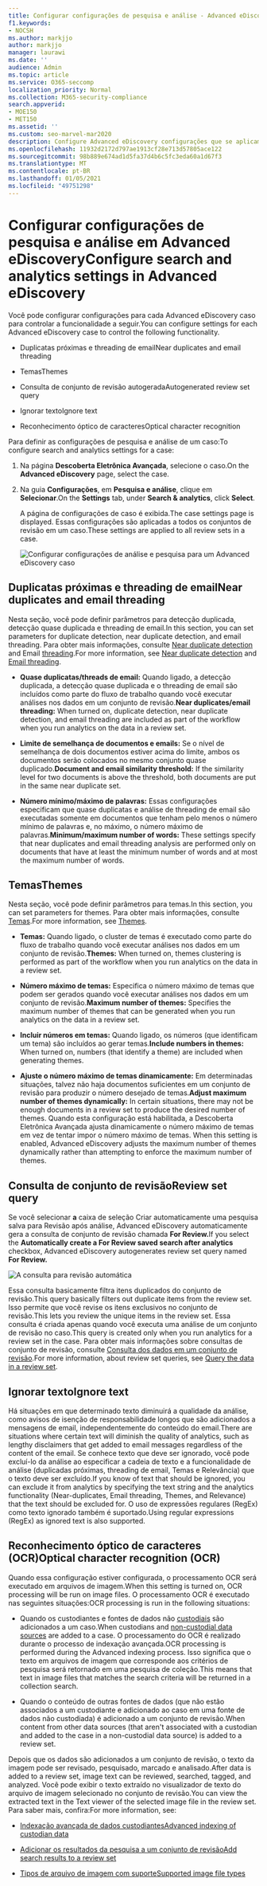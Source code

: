 ```yaml
---
title: Configurar configurações de pesquisa e análise - Advanced eDiscovery
f1.keywords:
- NOCSH
ms.author: markjjo
author: markjjo
manager: laurawi
ms.date: ''
audience: Admin
ms.topic: article
ms.service: O365-seccomp
localization_priority: Normal
ms.collection: M365-security-compliance
search.appverid:
- MOE150
- MET150
ms.assetid: ''
ms.custom: seo-marvel-mar2020
description: Configure Advanced eDiscovery configurações que se aplicam a todo o conjunto de revisão em um caso. Isso inclui configurações para análise e reconhecimento óptico de caracteres.
ms.openlocfilehash: 11932d2172d797ae1913cf28e713d57805ace122
ms.sourcegitcommit: 98b889e674ad1d5fa37d4b6c5fc3eda60a1d67f3
ms.translationtype: MT
ms.contentlocale: pt-BR
ms.lasthandoff: 01/05/2021
ms.locfileid: "49751298"
---
```

# <a name="configure-search-and-analytics-settings-in-advanced-ediscovery"></a><span data-ttu-id="2358a-104">Configurar configurações de pesquisa e análise em Advanced eDiscovery</span><span class="sxs-lookup"><span data-stu-id="2358a-104">Configure search and analytics settings in Advanced eDiscovery</span></span>

<span data-ttu-id="2358a-105">Você pode configurar configurações para cada Advanced eDiscovery caso para controlar a funcionalidade a seguir.</span><span class="sxs-lookup"><span data-stu-id="2358a-105">You can configure settings for each Advanced eDiscovery case to control the following functionality.</span></span>

- <span data-ttu-id="2358a-106">Duplicatas próximas e threading de email</span><span class="sxs-lookup"><span data-stu-id="2358a-106">Near duplicates and email threading</span></span>

- <span data-ttu-id="2358a-107">Temas</span><span class="sxs-lookup"><span data-stu-id="2358a-107">Themes</span></span>

- <span data-ttu-id="2358a-108">Consulta de conjunto de revisão autogerada</span><span class="sxs-lookup"><span data-stu-id="2358a-108">Autogenerated review set query</span></span>

- <span data-ttu-id="2358a-109">Ignorar texto</span><span class="sxs-lookup"><span data-stu-id="2358a-109">Ignore text</span></span>

- <span data-ttu-id="2358a-110">Reconhecimento óptico de caracteres</span><span class="sxs-lookup"><span data-stu-id="2358a-110">Optical character recognition</span></span>

<span data-ttu-id="2358a-111">Para definir as configurações de pesquisa e análise de um caso:</span><span class="sxs-lookup"><span data-stu-id="2358a-111">To configure search and analytics settings for a case:</span></span>

1. <span data-ttu-id="2358a-112">Na página **Descoberta Eletrônica Avançada**, selecione o caso.</span><span class="sxs-lookup"><span data-stu-id="2358a-112">On the **Advanced eDiscovery** page, select the case.</span></span>

2. <span data-ttu-id="2358a-113">Na guia **Configurações**, em **Pesquisa e análise**, clique em **Selecionar**.</span><span class="sxs-lookup"><span data-stu-id="2358a-113">On the **Settings** tab, under **Search & analytics**, click **Select**.</span></span>

   <span data-ttu-id="2358a-114">A página de configurações de caso é exibida.</span><span class="sxs-lookup"><span data-stu-id="2358a-114">The case settings page is displayed.</span></span> <span data-ttu-id="2358a-115">Essas configurações são aplicadas a todos os conjuntos de revisão em um caso.</span><span class="sxs-lookup"><span data-stu-id="2358a-115">These settings are applied to all review sets in a case.</span></span>

   ![Configurar configurações de análise e pesquisa para um Advanced eDiscovery caso](../media/AeDCaseSettings.png)

## <a name="near-duplicates-and-email-threading"></a><span data-ttu-id="2358a-117">Duplicatas próximas e threading de email</span><span class="sxs-lookup"><span data-stu-id="2358a-117">Near duplicates and email threading</span></span>

<span data-ttu-id="2358a-118">Nesta seção, você pode definir parâmetros para detecção duplicada, detecção quase duplicada e threading de email.</span><span class="sxs-lookup"><span data-stu-id="2358a-118">In this section, you can set parameters for duplicate detection, near duplicate detection, and email threading.</span></span> <span data-ttu-id="2358a-119">Para obter mais informações, consulte [Near duplicate detection](near-duplicate-detection-in-advanced-ediscovery.md) and Email [threading](email-threading-in-advanced-ediscovery.md).</span><span class="sxs-lookup"><span data-stu-id="2358a-119">For more information, see [Near duplicate detection](near-duplicate-detection-in-advanced-ediscovery.md) and [Email threading](email-threading-in-advanced-ediscovery.md).</span></span>

- <span data-ttu-id="2358a-120">**Quase duplicatas/threads de email:** Quando ligado, a detecção duplicada, a detecção quase duplicada e o threading de email são incluídos como parte do fluxo de trabalho quando você executar análises nos dados em um conjunto de revisão.</span><span class="sxs-lookup"><span data-stu-id="2358a-120">**Near duplicates/email threading:** When turned on, duplicate detection, near duplicate detection, and email threading are included as part of the workflow when you run analytics on the data in a review set.</span></span>

- <span data-ttu-id="2358a-121">**Limite de semelhança de documentos e emails:** Se o nível de semelhança de dois documentos estiver acima do limite, ambos os documentos serão colocados no mesmo conjunto quase duplicado.</span><span class="sxs-lookup"><span data-stu-id="2358a-121">**Document and email similarity threshold:** If the similarity level for two documents is above the threshold, both documents are put in the same near duplicate set.</span></span>

- <span data-ttu-id="2358a-122">**Número mínimo/máximo de palavras:** Essas configurações especificam que quase duplicatas e análise de threading de email são executadas somente em documentos que tenham pelo menos o número mínimo de palavras e, no máximo, o número máximo de palavras.</span><span class="sxs-lookup"><span data-stu-id="2358a-122">**Minimum/maximum number of words:** These settings specify that near duplicates and email threading analysis are performed only on documents that have at least the minimum number of words and at most the maximum number of words.</span></span>

## <a name="themes"></a><span data-ttu-id="2358a-123">Temas</span><span class="sxs-lookup"><span data-stu-id="2358a-123">Themes</span></span>

<span data-ttu-id="2358a-124">Nesta seção, você pode definir parâmetros para temas.</span><span class="sxs-lookup"><span data-stu-id="2358a-124">In this section, you can set parameters for themes.</span></span> <span data-ttu-id="2358a-125">Para obter mais informações, consulte [Temas](themes-in-advanced-ediscovery.md).</span><span class="sxs-lookup"><span data-stu-id="2358a-125">For more information, see [Themes](themes-in-advanced-ediscovery.md).</span></span>

- <span data-ttu-id="2358a-126">**Temas:** Quando ligado, o cluster de temas é executado como parte do fluxo de trabalho quando você executar análises nos dados em um conjunto de revisão.</span><span class="sxs-lookup"><span data-stu-id="2358a-126">**Themes:** When turned on, themes clustering is performed as part of the workflow when you run analytics on the data in a review set.</span></span>

- <span data-ttu-id="2358a-127">**Número máximo de temas:** Especifica o número máximo de temas que podem ser gerados quando você executar análises nos dados em um conjunto de revisão.</span><span class="sxs-lookup"><span data-stu-id="2358a-127">**Maximum number of themes:** Specifies the maximum number of themes that can be generated when you run analytics on the data in a review set.</span></span>

- <span data-ttu-id="2358a-128">**Incluir números em temas:** Quando ligado, os números (que identificam um tema) são incluídos ao gerar temas.</span><span class="sxs-lookup"><span data-stu-id="2358a-128">**Include numbers in themes:** When turned on, numbers (that identify a theme) are included when generating themes.</span></span> 

- <span data-ttu-id="2358a-129">**Ajuste o número máximo de temas dinamicamente:** Em determinadas situações, talvez não haja documentos suficientes em um conjunto de revisão para produzir o número desejado de temas.</span><span class="sxs-lookup"><span data-stu-id="2358a-129">**Adjust maximum number of themes dynamically:** In certain situations, there may not be enough documents in a review set to produce the desired number of themes.</span></span> <span data-ttu-id="2358a-130">Quando esta configuração está habilitada, a Descoberta Eletrônica Avançada ajusta dinamicamente o número máximo de temas em vez de tentar impor o número máximo de temas. </span><span class="sxs-lookup"><span data-stu-id="2358a-130">When this setting is enabled, Advanced eDiscovery adjusts the maximum number of themes dynamically rather than attempting to enforce the maximum number of themes.</span></span>

## <a name="review-set-query"></a><span data-ttu-id="2358a-131">Consulta de conjunto de revisão</span><span class="sxs-lookup"><span data-stu-id="2358a-131">Review set query</span></span>

<span data-ttu-id="2358a-132">Se você selecionar **a** caixa de seleção Criar automaticamente uma pesquisa salva para Revisão após análise, Advanced eDiscovery automaticamente gera a consulta de conjunto de revisão chamada **For Review.**</span><span class="sxs-lookup"><span data-stu-id="2358a-132">If you select the **Automatically create a For Review saved search after analytics** checkbox, Advanced eDiscovery autogenerates review set query named **For Review.**</span></span> 

![A consulta para revisão automática](../media/AeDForReviewQuery.png)

<span data-ttu-id="2358a-134">Essa consulta basicamente filtra itens duplicados do conjunto de revisão.</span><span class="sxs-lookup"><span data-stu-id="2358a-134">This query basically filters out duplicate items from the review set.</span></span> <span data-ttu-id="2358a-135">Isso permite que você revise os itens exclusivos no conjunto de revisão.</span><span class="sxs-lookup"><span data-stu-id="2358a-135">This lets you review the unique items in the review set.</span></span> <span data-ttu-id="2358a-136">Essa consulta é criada apenas quando você executa uma análise de um conjunto de revisão no caso.</span><span class="sxs-lookup"><span data-stu-id="2358a-136">This query is created only when you run analytics for a review set in the case.</span></span> <span data-ttu-id="2358a-137">Para obter mais informações sobre consultas de conjunto de revisão, consulte [Consulta dos dados em um conjunto de revisão](review-set-search.md).</span><span class="sxs-lookup"><span data-stu-id="2358a-137">For more information, about review set queries, see [Query the data in a review set](review-set-search.md).</span></span>

## <a name="ignore-text"></a><span data-ttu-id="2358a-138">Ignorar texto</span><span class="sxs-lookup"><span data-stu-id="2358a-138">Ignore text</span></span>

<span data-ttu-id="2358a-139">Há situações em que determinado texto diminuirá a qualidade da análise, como avisos de isenção de responsabilidade longos que são adicionados a mensagens de email, independentemente do conteúdo do email.</span><span class="sxs-lookup"><span data-stu-id="2358a-139">There are situations where certain text will diminish the quality of analytics, such as lengthy disclaimers that get added to email messages regardless of the content of the email.</span></span> <span data-ttu-id="2358a-140">Se conhece texto que deve ser ignorado, você pode excluí-lo da análise ao especificar a cadeia de texto e a funcionalidade de análise (duplicadas próximas, threading de email, Temas e Relevância) que o texto deve ser excluído.</span><span class="sxs-lookup"><span data-stu-id="2358a-140">If you know of text that should be ignored, you can exclude it from analytics by specifying the text string and the analytics functionality (Near-duplicates, Email threading, Themes, and Relevance) that the text should be excluded for.</span></span> <span data-ttu-id="2358a-141">O uso de expressões regulares (RegEx) como texto ignorado também é suportado.</span><span class="sxs-lookup"><span data-stu-id="2358a-141">Using regular expressions (RegEx) as ignored text is also supported.</span></span> 

## <a name="optical-character-recognition-ocr"></a><span data-ttu-id="2358a-142">Reconhecimento óptico de caracteres (OCR)</span><span class="sxs-lookup"><span data-stu-id="2358a-142">Optical character recognition (OCR)</span></span>

<span data-ttu-id="2358a-143">Quando essa configuração estiver configurada, o processamento OCR será executado em arquivos de imagem.</span><span class="sxs-lookup"><span data-stu-id="2358a-143">When this setting is turned on, OCR processing will be run on image files.</span></span> <span data-ttu-id="2358a-144">O processamento OCR é executado nas seguintes situações:</span><span class="sxs-lookup"><span data-stu-id="2358a-144">OCR processing is run in the following situations:</span></span>

- <span data-ttu-id="2358a-145">Quando os custodiantes e fontes de dados não [custodiais](non-custodial-data-sources.md) são adicionados a um caso.</span><span class="sxs-lookup"><span data-stu-id="2358a-145">When custodians and [non-custodial data sources](non-custodial-data-sources.md) are added to a case.</span></span> <span data-ttu-id="2358a-146">O processamento do OCR é realizado durante o processo de indexação avançada.</span><span class="sxs-lookup"><span data-stu-id="2358a-146">OCR processing is performed during the Advanced indexing process.</span></span> <span data-ttu-id="2358a-147">Isso significa que o texto em arquivos de imagem que corresponde aos critérios de pesquisa será retornado em uma pesquisa de coleção.</span><span class="sxs-lookup"><span data-stu-id="2358a-147">This means that text in image files that matches the search criteria will be returned in a collection search.</span></span>

- <span data-ttu-id="2358a-148">Quando o conteúdo de outras fontes de dados (que não estão associados a um custodiante e adicionado ao caso em uma fonte de dados não custodiada) é adicionado a um conjunto de revisão.</span><span class="sxs-lookup"><span data-stu-id="2358a-148">When content from other data sources (that aren't associated with a custodian and added to the case in a non-custodial data source) is added to a review set.</span></span>

<span data-ttu-id="2358a-149">Depois que os dados são adicionados a um conjunto de revisão, o texto da imagem pode ser revisado, pesquisado, marcado e analisado.</span><span class="sxs-lookup"><span data-stu-id="2358a-149">After data is added to a review set, image text can be reviewed, searched, tagged, and analyzed.</span></span> <span data-ttu-id="2358a-150">Você pode exibir o texto extraído no visualizador de texto do arquivo de imagem selecionado no conjunto de revisão.</span><span class="sxs-lookup"><span data-stu-id="2358a-150">You can view the extracted text in the Text viewer of the selected image file in the review set.</span></span> <span data-ttu-id="2358a-151">Para saber mais, confira:</span><span class="sxs-lookup"><span data-stu-id="2358a-151">For more information, see:</span></span>

- [<span data-ttu-id="2358a-152">Indexação avançada de dados custodiantes</span><span class="sxs-lookup"><span data-stu-id="2358a-152">Advanced indexing of custodian data</span></span>](indexing-custodian-data.md)

- [<span data-ttu-id="2358a-153">Adicionar os resultados da pesquisa a um conjunto de revisão</span><span class="sxs-lookup"><span data-stu-id="2358a-153">Add search results to a review set</span></span>](add-data-to-review-set.md#optical-character-recognition)

- [<span data-ttu-id="2358a-154">Tipos de arquivo de imagem com suporte</span><span class="sxs-lookup"><span data-stu-id="2358a-154">Supported image file types</span></span>](supported-filetypes-ediscovery20.md#image)
